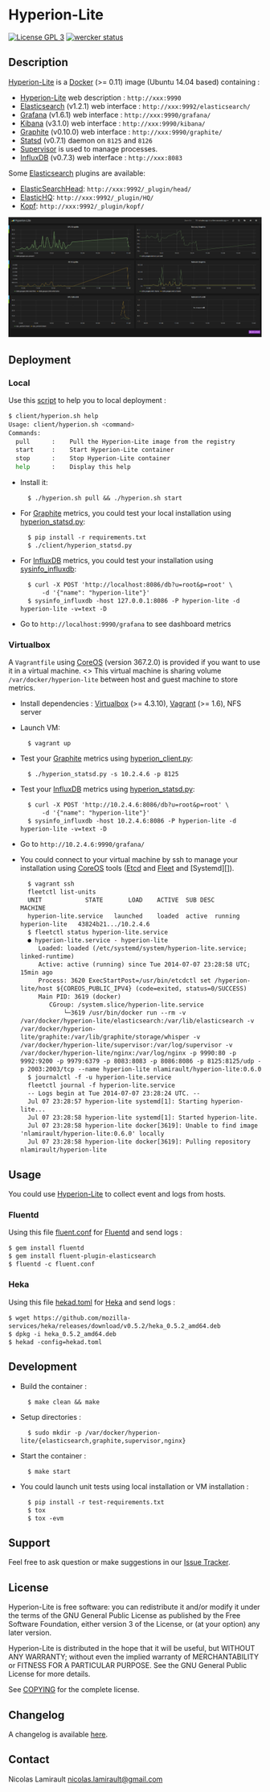# Hyperion-Lite

[![License GPL 3][badge-license]][COPYING]
[![wercker status](https://app.wercker.com/status/866edc2dd3b4ed63731381b426e93a2c/s "wercker status")](https://app.wercker.com/project/bykey/866edc2dd3b4ed63731381b426e93a2c)

## Description

[Hyperion-Lite][] is a [Docker][] (>= 0.11) image (Ubuntu 14.04 based) containing :
* [Hyperion-Lite][] web description : `http://xxx:9990`
* [Elasticsearch][] (v1.2.1) web interface : `http://xxx:9992/elasticsearch/`
* [Grafana][] (v1.6.1) web interface : `http://xxx:9990/grafana/`
* [Kibana][] (v3.1.0) web interface : `http://xxx:9990/kibana/`
* [Graphite][] (v0.10.0) web interface : `http://xxx:9990/graphite/`
* [Statsd][] (v0.7.1) daemon on `8125` and `8126`
* [Supervisor][] is used to manage processes.
* [InfluxDB][] (v0.7.3) web interface : `http://xxx:8083`

Some [Elasticsearch][] plugins are available:
* [ElasticSearchHead][]: `http://xxx:9992/_plugin/head/`
* [ElasticHQ][]: `http://xxx:9992/_plugin/HQ/`
* [Kopf][]: `http://xxx:9992/_plugin/kopf/`


![Hyperion-Lite dashboard](hyperion-lite.png)


## Deployment

### Local

Use this [script](client/hyperion.sh) to help you to local deployment :
```bash
$ client/hyperion.sh help
Usage: client/hyperion.sh <command>
Commands:
  pull      :    Pull the Hyperion-Lite image from the registry
  start     :    Start Hyperion-Lite container
  stop      :    Stop Hyperion-Lite container
  help      :    Display this help
```

* Install it:

        $ ./hyperion.sh pull && ./hyperion.sh start

* For [Graphite][] metrics, you could test your local installation using [hyperion_statsd.py](client/hyperion_statsd.py):

        $ pip install -r requirements.txt
        $ ./client/hyperion_statsd.py

* For [InfluxDB][] metrics, you could test your installation using [sysinfo_influxdb][]:

        $ curl -X POST 'http://localhost:8086/db?u=root&p=root' \
            -d '{"name": "hyperion-lite"}'
        $ sysinfo_influxdb -host 127.0.0.1:8086 -P hyperion-lite -d hyperion-lite -v=text -D

* Go to `http://localhost:9990/grafana` to see dashboard metrics


### Virtualbox

A `Vagrantfile` using [CoreOS][] (version 367.2.0) is provided if you want to use it in a virtual machine.
<> This virtual machine is sharing volume `/var/docker/hyperion-lite` between host and guest machine to store metrics.

* Install dependencies : [Virtualbox][] (>= 4.3.10), [Vagrant][] (>= 1.6), NFS server

* Launch VM:

        $ vagrant up

* Test your [Graphite][] metrics using [hyperion_client.py](client/hyperion_statsd.py):

        $ ./hyperion_statsd.py -s 10.2.4.6 -p 8125

* Test your [InfluxDB][] metrics using [hyperion_statsd.py](client/hyperion_statsd.py):

        $ curl -X POST 'http://10.2.4.6:8086/db?u=root&p=root' \
            -d '{"name": "hyperion-lite"}'
        $ sysinfo_influxdb -host 10.2.4.6:8086 -P hyperion-lite -d hyperion-lite -v=text -D

* Go to `http://10.2.4.6:9990/grafana/`

* You could connect to your virtual machine by ssh to manage your installation using [CoreOS][] tools ([Etcd][] and [Fleet][] and [Systemd][]).

        $ vagrant ssh
        fleetctl list-units
        UNIT			STATE		LOAD	ACTIVE	SUB	DESC		MACHINE
        hyperion-lite.service	launched	loaded	active	running	hyperion-lite	43824b21.../10.2.4.6
        $ fleetctl status hyperion-lite.service
        ● hyperion-lite.service - hyperion-lite
           Loaded: loaded (/etc/systemd/system/hyperion-lite.service; linked-runtime)
           Active: active (running) since Tue 2014-07-07 23:28:58 UTC; 15min ago
           Process: 3620 ExecStartPost=/usr/bin/etcdctl set /hyperion-lite/host ${COREOS_PUBLIC_IPV4} (code=exited, status=0/SUCCESS)
           Main PID: 3619 (docker)
              CGroup: /system.slice/hyperion-lite.service
                  └─3619 /usr/bin/docker run --rm -v /var/docker/hyperion-lite/elasticsearch:/var/lib/elasticsearch -v /var/docker/hyperion-lite/graphite:/var/lib/graphite/storage/whisper -v /var/docker/hyperion-lite/supervisor:/var/log/supervisor -v /var/docker/hyperion-lite/nginx:/var/log/nginx -p 9990:80 -p 9992:9200 -p 9979:6379 -p 8083:8083 -p 8086:8086 -p 8125:8125/udp -p 2003:2003/tcp --name hyperion-lite nlamirault/hyperion-lite:0.6.0
        $ journalctl -f -u hyperion-lite.service
        fleetctl journal -f hyperion-lite.service
        -- Logs begin at Tue 2014-07-07 23:28:24 UTC. --
        Jul 07 23:28:57 hyperion-lite systemd[1]: Starting hyperion-lite...
        Jul 07 23:28:58 hyperion-lite systemd[1]: Started hyperion-lite.
        Jul 07 23:28:58 hyperion-lite docker[3619]: Unable to find image 'nlamirault/hyperion-lite:0.6.0' locally
        Jul 07 23:28:58 hyperion-lite docker[3619]: Pulling repository nlamirault/hyperion-lite



## Usage

You could use [Hyperion-Lite][] to collect event and logs from hosts.

### Fluentd

Using this file [fluent.conf][] for [Fluentd][] and send logs :

    $ gem install fluentd
    $ gem install fluent-plugin-elasticsearch
    $ fluentd -c fluent.conf

### Heka

Using this file [hekad.toml][] for [Heka][] and send logs :

    $ wget https://github.com/mozilla-services/heka/releases/download/v0.5.2/heka_0.5.2_amd64.deb
    $ dpkg -i heka_0.5.2_amd64.deb
    $ hekad -config=hekad.toml


## Development

* Build the container :

        $ make clean && make

* Setup directories :

        $ sudo mkdir -p /var/docker/hyperion-lite/{elasticsearch,graphite,supervisor,nginx}

* Start the container :

        $ make start

* You could launch unit tests using local installation or VM installation :

        $ pip install -r test-requirements.txt
        $ tox
        $ tox -evm


## Support

Feel free to ask question or make suggestions in our [Issue Tracker][].


## License

Hyperion-Lite is free software: you can redistribute it and/or modify it under the
terms of the GNU General Public License as published by the Free Software
Foundation, either version 3 of the License, or (at your option) any later
version.

Hyperion-Lite is distributed in the hope that it will be useful, but WITHOUT ANY
WARRANTY; without even the implied warranty of MERCHANTABILITY or FITNESS FOR A
PARTICULAR PURPOSE.  See the GNU General Public License for more details.

See [COPYING][] for the complete license.


## Changelog

A changelog is available [here](ChangeLog.md).


## Contact

Nicolas Lamirault <nicolas.lamirault@gmail.com>



[Hyperion-Lite]: https://github.com/nlamirault/hyperion-lite
[COPYING]: https://github.com/nlamirault/hyperion-lite/blob/master/COPYING
[Issue tracker]: https://github.com/nlamirault/hyperion-lite/issues
[fluent.conf]: https://github.com/nlamirault/hyperion-lite/blob/master/logs/fluent.conf
[hekad.toml]: https://github.com/nlamirault/hyperion-lite/blob/master/logs/hekad.toml

[badge-license]: https://img.shields.io/badge/license-GPL_3-green.svg?style=flat

[Docker]: https://www.docker.io
[Docker documentation]: http://docs.docker.io
[CoreOS]: http://coreos.com
[Etcd]: http://coreos.com/using-coreos/etcd
[Fleet]: http://coreos.com/using-coreos/clustering/
[Nginx]: http://nginx.org
[Elasticsearch]: http://www.elasticsearch.org
[Redis]: http://www.redis.io
[Graphite]: http://graphite.readthedocs.org/en/latest
[Grafana]: http://grafana.org/
[Kibana]: http://www.elasticsearch.org/overview/kibana/
[Carbon]: http://graphite.readthedocs.org/en/latest/carbon-daemons.html
[Statsd]: https://github.com/etsy/statsd/wiki
[ElasticSearchHead]: http://mobz.github.io/elasticsearch-head
[ElasticHQ]: http://www.elastichq.org
[Kopf]: https://github.com/lmenezes/elasticsearch-kopf
[Virtualbox]: https://www.virtualbox.org
[Vagrant]: http://downloads.vagrantup.com
[Fluentd]: http://fluentd.org/
[Heka]: http://hekad.readthedocs.org/en/latest/
[Supervisor]: http://supervisord.org
[sysinfo_influxdb]: https://github.com/novaquark/sysinfo_influxdb
[InfluxDB]: http://influxdb.com
